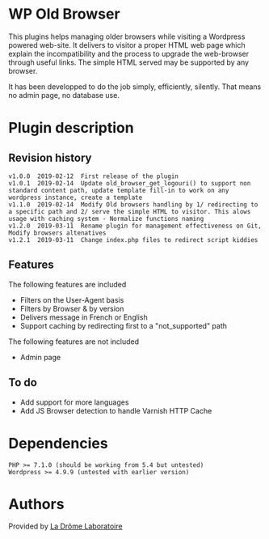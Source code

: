 # WP Old Browser

This plugins helps managing older browsers while visiting a Wordpress powered web-site.
It delivers to visitor a proper HTML web page which explain the incompatibility and the process to upgrade the web-browser through useful links.
The simple HTML served may be supported by any browser.

It has been developped to do the job simply, efficiently, silently. That means no admin page, no database use.

# Plugin description

## Revision history
	v1.0.0	2019-02-12	First release of the plugin
	v1.0.1	2019-02-14	Update old_browser_get_logouri() to support non standard content path, update template fill-in to work on any wordpress instance, create a template
	v1.1.0	2019-02-14	Modify Old browsers handling by 1/ redirecting to a specific path and 2/ serve the simple HTML to visitor. This alows usage with caching system - Normalize functions naming
	v1.2.0	2019-03-11	Rename plugin for management effectiveness on Git, Modify browsers altenatives
	v1.2.1	2019-03-11	Change index.php files to redirect script kiddies
	
	
## Features
The following features are included
 - Filters on the User-Agent basis
 - Filters by Browser & by version
 - Delivers message in French or English
 - Support caching by redirecting first to a "not_supported" path

The following features are not included
 - Admin page


## To do

 - Add support for more languages
 - Add JS Browser detection to handle Varnish HTTP Cache

# Dependencies

	PHP >= 7.1.0 (should be working from 5.4 but untested)
	Wordpress >= 4.9.9 (untested with earlier version)

# Authors
Provided by [La Drôme Laboratoire](https://github.com/ladromelaboratoire)


